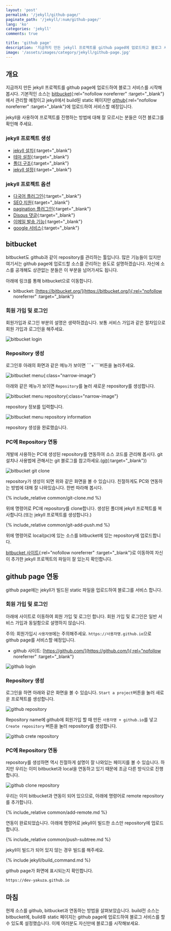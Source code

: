 ```yaml
---
layout: 'post'
permalink: '/jekyll/github-page/'
paginate_path: '/jekyll/:num/github-page/'
lang: 'ko'
categories: 'jekyll'
comments: true

title: 'github page'
description: '지금까지 만든 jekyll 프로젝트를 github paged에 업로드하고 블로그 서비스를 시작해보자.'
image: '/assets/images/category/jekyll/github-page.jpg'
---
```


## 개요
지금까지 만든 jekyll 프로젝트를 github page에 업로드하여 블로그 서비스를 시작해봅시다. 기본적인 소스는 [bitbucket](https://bitbucket.org/){:rel="nofollow noreferrer" :target="_blank"}에서 관리할 예정이고 jekyll에서 build된 static 페이지만 [github](https://github.com/){:rel="nofollow noreferrer" :target="_blank"}에 업로드하여 서비스할 예정입니다.

jekyll을 사용하여 프로젝트를 진행하는 방법에 대해 잘 모르시는 분들은 이전 블로그를 확인해 주세요.

### jekyll 프로젝트 생성
- [jekyll 설치]({{site.url}}/{{page.categories}}/installation/){:target="_blank"}
- [테마 설정]({{site.url}}/{{page.categories}}/theme/){:target="_blank"}
- [폴더 구조]({{site.url}}/{{page.categories}}/directory_structure/){:target="_blank"}
- [jekyll 설정]({{site.url}}/{{page.categories}}/configuration/){:target="_blank"}

### jekyll 프로젝트 옵션
- [다국어 플러그인]({{site.url}}/{{page.categories}}/multi-languages-plugin/){:target="_blank"}
- [SEO 지원]({{site.url}}/{{page.categories}}/seo/){:target="_blank"}
- [pagination 플러그인]({{site.url}}/{{page.categories}}/pagination-plugin/){:target="_blank"}
- [Disqus 댓글]({{site.url}}/{{page.categories}}/disqus/){:target="_blank"}
- [이메일 발송 기능]({{site.url}}/{{page.categories}}/send-email/){:target="_blank"}
- [google 서비스]({{site.url}}/{{page.categories}}/google-service/){:target="_blank"}

## bitbucket
bitbucket도 github과 같이 repository를 관리하는 툴입니다. 많은 기능들이 있지만 여기서는 github page에 업로드할 소스를 관리하는 용도로 설명하겠습니다. 자신에 소스를 공개해도 상관없는 분들은 이 부분을 넘어가셔도 됩니다.

아래에 링크를 통해 bitbucket으로 이동합니다.

- bitbucket: [https://bitbucket.org/](https://bitbucket.org/){:rel="nofollow noreferrer" :target="_blank"}

### 회원 가입 및 로그인
회원가입과 로그인 부분의 설명은 생략하겠습니다. 보통 서비스 가입과 같은 절차임으로 회원 가입과 로그인을 해주세요.

![bitbucket login](/assets/images/category/jekyll/github-page/bitbucket-login.png)

### Repository 생성
로그인후 아래의 화면과 같은 메뉴가 보이면 ```+````버튼을 눌러주세요.

![bitbucket menu](/assets/images/category/jekyll/github-page/bitbucket-menu.png){:class="narrow-image"}

아래와 같은 메뉴가 보이면 ```Repository```를 눌러 새로운 repository를 생성합니다.

![bitbucket menu repository](/assets/images/category/jekyll/github-page/bitbucket-menu-repository.png){:class="narrow-image"}

repository 정보를 입력합니다.

![bitbucket menu repository information](/assets/images/category/jekyll/github-page/bitbucket-menu-repository-information.png)

repository 생성을 완료했습니다.

### PC에 Repository 연동
개발에 사용하는 PC에 생성된 repository를 연동하여 소스 코드를 관리해 봅시다. git 설치나 사용법에 관해서는 git 블로그를 참고하세요.([git]({{site.url}}/git/){:target="_blank"})

![bitbucket git clone](/assets/images/category/jekyll/github-page/bitbucket-git-clone.png)

repository가 생성이 되면 위와 같은 화면을 볼 수 있습니다. 친절하게도 PC와 연동하는 방법에 대해 잘 나와있습니다. 한번 따라해 봅시다.

{% include_relative common/git-clone.md %}

위에 명령어로 PC에 repository를 clone합니다. 생성된 폴더에 jekyll 프로젝트를 복사합니다.(또는 jekyll 프로젝트를 생성합니다.)

{% include_relative common/git-add-push.md %}

위에 명령어로 local(pc)에 있는 소스를 bitbucket에 있는 repository에 업로드합니다.

[bitbucket 사이트](https://bitbucket.org/){:rel="nofollow noreferrer" :target="_blank"}로 이동하여 자신이 추가한 jekyll 프로젝트의 파일이 잘 있는지 확인합니다.

## github page 연동
github page에는 jekyll가 빌드된 static 파일을 업로드하여 블로그를 서비스 합니다.

### 회원 가입 및 로그인
아래에 사이트로 이동하여 회원 가입 및 로그인 합니다. 회원 가입 및 로그인은 일반 서비스 가입과 동일함으로 설명하지 않습니다.

주의: 회원가입시 ```사용자명```에는 주의해주세요. ```https://사용자명.github.io```으로 github page를 서비스할 예정입니다.

- github 사이트: [https://github.com/](https://github.com/){:rel="nofollow noreferrer" :target="_blank"}

![github login](/assets/images/category/jekyll/github-page/github-login.png)

### Repository 생성
로그인을 하면 아래와 같은 화면을 볼 수 있습니다. ```Start a project```버튼을 눌러 새로운 프로젝트를 생성합니다.

![github repository](/assets/images/category/jekyll/github-page/github-repository.png)

Repository name에 github에 회원가입 할 때 만든 ```사용자명 + github.io```를 넣고 ```Create repository``` 버튼을 눌러 repository를 생성합니다.

![github crete repository](/assets/images/category/jekyll/github-page/github-create-repository.png)

### PC에 Repository 연동
repository를 생성하면 역시 친절하게 설명이 잘 나와있는 페이지를 볼 수 있습니다. 하지만 우리는 이미 bitbucket과 local을 연동하고 있기 때문에 조금 다른 방식으로 진행합니다.

![github clone repository](/assets/images/category/jekyll/github-page/github-clone-repository.png)

우리는 이미 bitbucket과 연동이 되어 있으므로, 아래에 명령어로 remote repository를 추가합니다.

{% include_relative common/add-remote.md %}

연동이 완료되었습니다. 아래에 명령어로 jekyll이 빌드한 소스만 repository에 업로드합니다.

{% include_relative common/push-subtree.md %}

jekyll이 빌드가 되어 있지 않는 경우 빌드를 해주세요.

{% include jekyll/build_command.md %}

github page가 화면에 표시되는지 확인합니다.

```
https://dev-yakuza.github.io
```

## 마침
현재 소스를 github, bitbucket과 연동하는 방법을 살펴보았습니다. build전 소스는 bitbucket에, build후 static 페이지는 github page에 업로드하여 블로그 서비스를 할 수 있도록 설정했습니다. 이제 여러분도 자신만에 블로그를 시작해보세요.